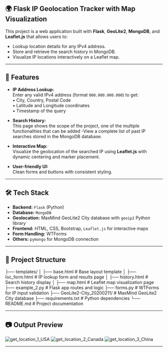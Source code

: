 ## 🌍 Flask IP Geolocation Tracker with Map Visualization

This project is a web application built with **Flask**, **GeoLite2**, **MongoDB**, and **Leaflet.js** that allows users to:

- Lookup location details for any IPv4 address.
- Store and retrieve the search history in MongoDB.
- Visualize IP locations interactively on a Leaflet map.

---

## 🔧 Features

- **IP Address Lookup:**  
  Enter any valid IPv4 address (format `000.000.000.000`) to get:  
  • City, Country, Postal Code  
  • Latitude and Longitude coordinates  
  • Timestamp of the query

- **Search History:**  
  This page shows the scope of the project, one of the multiple functionalities that can be added
  -View a complete list of past IP searches stored in the MongoDB database.

- **Interactive Map:**  
  Visualize the geolocation of the searched IP using **Leaflet.js** with dynamic centering and marker placement.

- **User-friendly UI:**  
  Clean forms and buttons with consistent styling.

---

## 🛠️ Tech Stack

- **Backend:** `Flask` (Python)  
- **Database:** `MongoDB`  
- **Geolocation:** MaxMind GeoLite2 City database with `geoip2` Python library  
- **Frontend:** HTML, CSS, Bootstrap, `Leaflet.js` for interactive maps  
- **Form Handling:** WTForms  
- **Others:** `pymongo` for MongoDB connection

---

## 📁 Project Structure

├── templates/
│ ├── base.html # Base layout template
│ ├── loc_form.html # IP lookup form and results page
│ ├── history.html # Search history display
│ ├── map.html # Leaflet map visualization page
├── example_2.py # Flask app routes and logic
├── forms.py # WTForms for IP input validation
├── GeoLite2-City_20200211/ # MaxMind GeoLite2 City database
├── requirements.txt # Python dependencies
└── README.md # Project documentation


---

## 📷 Output Preview

![get_location_1_USA](https://github.com/user-attachments/assets/3f8cbf34-20a9-4e5f-8937-162f4f60c574)
![get_location_2_Canada](https://github.com/user-attachments/assets/2479e13f-fb27-4aa1-978c-82afcc455685)
![get_location_3_China](https://github.com/user-attachments/assets/44bfed72-09d4-4a92-a333-df6ebb8f592b)


---
